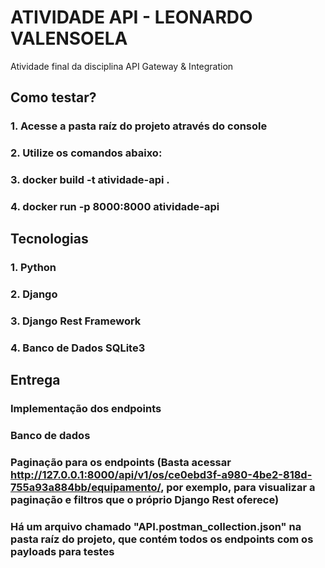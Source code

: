 # ATIVIDADE API - LEONARDO VALENSOELA
Atividade final da disciplina API Gateway &amp; Integration

## Como testar?
### 1. Acesse a pasta raíz do projeto através do console
### 2. Utilize os comandos abaixo:
### 3. docker build -t atividade-api .
### 4. docker run -p 8000:8000 atividade-api

## Tecnologias
### 1. Python
### 2. Django
### 3. Django Rest Framework
### 4. Banco de Dados SQLite3

## Entrega
### Implementação dos endpoints
### Banco de dados 
### Paginação para os endpoints (Basta acessar http://127.0.0.1:8000/api/v1/os/ce0ebd3f-a980-4be2-818d-755a93a884bb/equipamento/, por exemplo, para visualizar a paginação e filtros que o próprio Django Rest oferece)
### Há um arquivo chamado "API.postman_collection.json" na pasta raíz do projeto, que contém todos os endpoints com os payloads para testes
